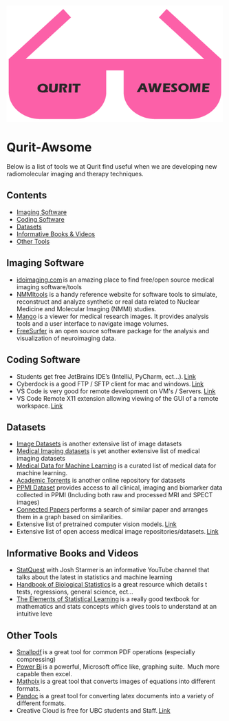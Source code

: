 <div align="center">
	<img src="logo.png" alt="Qurit Awesome">
</div>

# Qurit-Awsome
Below is a list of tools we at Qurit find useful when we are developing new radiomolecular imaging and therapy techniques.

## Contents
- [Imaging Software](#imaging-software)
- [Coding Software](#coding-software)
- [Datasets](#datasets)
- [Informative Books & Videos](#informative-books-and-videos)
- [Other Tools](#other-tools)

## Imaging Software
- [idoimaging.com](https://idoimaging.com/) is an amazing place to find free/open source medical imaging software/tools 
- [NMMItools](https://nmmitools.org/) is a handy reference website for software tools to simulate, reconstruct and analyze synthetic or real data related to Nuclear Medicine and Molecular Imaging (NMMI) studies.
- [Mango](http://ric.uthscsa.edu/mango/) is a viewer for medical research images. It provides analysis tools and a user interface to navigate image volumes. 
- [FreeSurfer](https://surfer.nmr.mgh.harvard.edu/fswiki) is an open source software package for the analysis and visualization of neuroimaging data.

## Coding Software
- Students get free JetBrains IDE’s (IntelliJ, PyCharm, ect…). [Link](https://www.jetbrains.com/community/education/#students) 
- Cyberdock is a good FTP / SFTP client for mac and windows. [Link](https://cyberduck.io/)
- VS Code is very good for remote development on VM's / Servers. [Link](https://code.visualstudio.com/docs/remote/remote-overview)
- VS Code Remote X11 extension allowing viewing of the GUI of a remote workspace. [Link](https://marketplace.visualstudio.com/items?itemName=spadin.remote-x11) 

## Datasets
- [Image Datasets](https://sites.google.com/site/aacruzr/image-datasets) is another extensive list of image datasets 
- [Medical Imaging datasets](https://github.com/sfikas/medical-imaging-datasets) is yet another extensive list of medical imaging datasets 
- [Medical Data for Machine Learning](https://github.com/beamandrew/medical-data) is a curated list of medical data for machine learning. 
- [Academic Torrents](https://academictorrents.com/browse.php?cat=6) is another online repository for datasets 
- [PPMI Dataset](https://www.ppmi-info.org/access-data-specimens/download-data/) provides access to all clinical, imaging and biomarker data collected in PPMI (Including both raw and processed MRI and SPECT images)
- [Connected Papers](https://www.connectedpapers.com/) performs a search of similar paper and arranges them in a graph based on similarities. 
- Extensive list of pretrained computer vision models. [Link](https://github.com/balavenkatesh3322/CV-pretrained-model) 
- Extensive list of open access medical image repositories/datasets. [Link](http://www.aylward.org/notes/open-access-medical-image-repositories) 

## Informative Books and Videos 
- [StatQuest](https://www.youtube.com/channel/UCtYLUTtgS3k1Fg4y5tAhLbw) with Josh Starmer is an informative YouTube channel that talks about the latest in statistics and machine learning 
- [Handbook of Biological Statistics](http://www.biostathandbook.com/) is a great resource which details t tests, regressions, general science, ect... 
- [The Elements of Statistical Learning](https://web.stanford.edu/~hastie/Papers/ESLII.pdf) is a really good textbook for mathematics and stats concepts which gives tools to understand at an intuitive leve

## Other Tools 
- [Smallpdf](https://smallpdf.com/) is a great tool for common PDF operations (especially compressing) 
- [Power Bi](https://powerbi.microsoft.com/en-us/) is a powerful, Microsoft office like, graphing suite.  Much more capable then excel. 
- [Mathpix](https://mathpix.com/) is a great tool that converts images of equations into different formats. 
- [Pandoc](https://pandoc.org/) is a great tool for converting latex documents into a variety of different formats. 
- Creative Cloud is free for UBC students and Staff. [Link](https://it.ubc.ca/services/desktop-print-services/software-licensing/adobe-products-labs-and-shared-devices)




 




  


